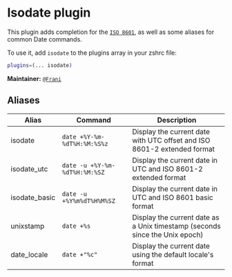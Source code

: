 # Isodate plugin

This plugin adds completion for the
[`ISO 8601`](https://en.wikipedia.org/wiki/ISO_8601), as well as some aliases for
common Date commands.

To use it, add `isodate` to the plugins array in your zshrc file:

```zsh
plugins=(... isodate)
```

**Maintainer:** [`@Frani`](HTTPS://GitHub.Com/frani)

## Aliases

| Alias         | Command                       | Description                                                                 |
| ------------- | ----------------------------- | --------------------------------------------------------------------------- |
| isodate       | `date +%Y-%m-%dT%H:%M:%S%z`   | Display the current date with UTC offset and ISO 8601-2 extended format     |
| isodate_utc   | `date -u +%Y-%m-%dT%H:%M:%SZ` | Display the current date in UTC and ISO 8601-2 extended format              |
| isodate_basic | `date -u +%Y%m%dT%H%M%SZ`     | Display the current date in UTC and ISO 8601 basic format                   |
| unixstamp     | `date +%s`                    | Display the current date as a Unix timestamp (seconds since the Unix epoch) |
| date_locale   | `date +"%c"`                  | Display the current date using the default locale's format                  |
